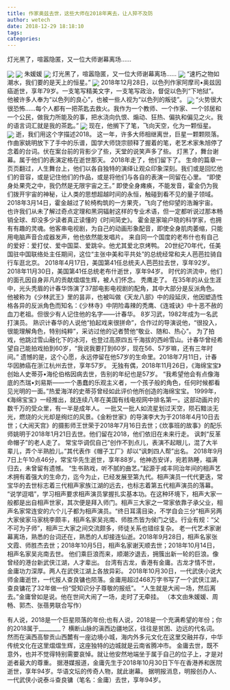 ```yaml
---
title: 作家奥兹去世，这些大师在2018年离去，让人猝不及防
author: wetech
date: 2018-12-29 18:18:10
tags: 
categories: 
---
```

灯光黑了，喧嚣隐匿，又一位大师谢幕离场……
<!-- more -->
<img align="center" border="0" src="https://imgcdn.yicai.com/uppics/images/2018/12/de8fed29a738564cf805a64fa934a85f.jpg" />
<img align="center" border="0" src="https://imgcdn.yicai.com/uppics/images/2018/12/fcebf011f166e369062324e52b374de9.jpg" />
朱媛媛
<img align="center" border="0" src="https://imgcdn.yicai.com/uppics/images/2018/12/ec223913cc3da0e5357f46d310451b66.jpg" />
灯光黑了，喧嚣隐匿，又一位大师谢幕离场……
<img align="center" border="0" src="https://imgcdn.yicai.com/uppics/images/2018/12/8a30881ca4e1b4ab7d553c0e81319698.jpg" />
“速朽之物如潮水，我们要的是天上的恒星。”
<img align="center" border="0" src="https://imgcdn.yicai.com/uppics/images/2018/12/51ded44f7ee933d95420854b91437465.jpg" />
2018年12月28日，以色列作家阿摩司•奥兹因癌逝世，享年79岁。一支笔写精美文字，一支笔写政治，督促以色列“下地狱”。他被许多人奉为“以色列的良心”，也被一些人视为“以色列的叛徒”。
<img align="center" border="0" src="https://imgcdn.yicai.com/uppics/images/2018/12/ccf86b61849ab47ccccce1a6c150d112.jpg" />
“火势很大很恐怖……每个人都有一把茶匙去救火。我作为一个教师、一个作家、一个邻居和一个公民，做我力所能及的事，把水浇向仇恨、煽动、狂热、偏执和偏见之火。我的语言词汇就是我的茶匙。”
<img align="center" border="0" src="https://imgcdn.yicai.com/uppics/images/2018/12/a0a4ad662ed1a568a0a6a9e4e16a9cc4.jpg" />
现在，他搁下了笔，飞向天空，化为一颗恒星。
<img align="center" border="0" src="https://imgcdn.yicai.com/uppics/images/2018/12/ee98e9f906a09a062f8b8d63d475b221.jpg" />
逝，我们用这个字描述2018。
这一年，许多大师相继离世，巨星一颗颗陨落。作曲家姚明放下了手中的乐谱，国学大师饶宗颐释了握着的笔，老艺术家朱旭停了念着的台词。伏在案台前的背影少了些，天堂的说笑声多了些。
灯黑了，舞台谢幕。属于他们的表演定格在逝世那天。
2018年走了，他们留下了。
生命的篇章一页页翻过，人生舞台上，他们以各自独特的演绎让观众印象深刻。我们或是回忆他们的音容，或是记住他们的作品，或是将他们与各自的表演一同留在心里。
“即使身处果壳之中，我仍然是无限宇宙之王。”
即使全身瘫痪，不能发音，霍金仍为我们拨开宇宙的神秘，让人类的思想超越时间的永恒，触碰到看不见的量子领域。
2018年3月14日，霍金越过了轮椅构筑的一方果壳，飞向了他仰望的浩瀚宇宙。
也许我们从未了解过奇点定理和黑洞辐射这样的专业术语，但一定都听说过那本畅销全球、却没多少读者真正读懂的《时间简史》。
霍金是家喻户晓的科学家，也拥有有趣的灵魂。他客串电视剧，为自己的动画形象配音，即使全身肌肉萎缩，只能用电脑声音合成器发声，他也依然能发唱片。
来自同一个国度的老布什也有自己的爱好：爱打仗、爱中国菜、爱跳伞。他尤其爱北京烤鸭。
20世纪70年代，任美国驻中国联络处主任期间，这位“主张中美和平共处”的总统经常和夫人芭芭拉骑自行车逛北京。
2018年4月17日，美国第41任总统夫人芭芭拉去世，享年92岁。2018年11月30日，美国第41任总统老布什逝世，享年94岁。
时代的洪流中，他们的面孔因自身非凡的贡献熠熠生辉，被人们怀念。
秃鹰走了。
在35年的从业生涯中，光头秃眉的计春华饰演了37部电影电视剧的配角，其中大部分是反派角色。他被称为《少林武王》里的昙非，也被叫做《天龙八部》中的段延庆，他因塑造性格各异的反派角色而知名：《少林寺》中阴险毒辣的秃鹰、《连城诀》中十恶不赦的血刀老祖。但很少有人记住他的名字——计春华。
8岁习武，1982年成为一名武打演员。
熟识计春华的人说他“拍起戏来很拼命”，合作过的导演说他，“很投入，很能理解角色，特别纯粹”，采访过他的记者赞他“敬业、随和、热心”。
为了拍戏，他跳过雪山融化下的冰河，也登过高原四五千海拔的西岭雪山。计春华曾经希望自己能拍戏拍到60岁，“我说我要打到60岁，现在56、57岁嘛，还有三年时间。”
遗憾的是，这个心愿，永远停留在他57岁的生命里。2018年7月11日，计春华因肺癌在浙江杭州去世，享年57岁。
无独有偶，2018年11月26日，《海绵宝宝》创始人史蒂芬•海伦伯格因病去世，告别的年纪也是57岁。
“我希望他会有点像海底的杰瑞•刘易斯——一个愚蠢的乐观主义者，一个孩子般的角色，任何时候都看见光明的一面。”热爱海洋的史蒂芬曾经如此评价他所创造的海绵宝宝。
1999年，《海绵宝宝》一经推出，就连续八年在美国有线电视网中排名第一。这部动画片的数千万的受众里，有一半是成年人。
一批又一批人如流星划过天空，陨石黯淡无光，燃烧的火光却是绚烂的风景。《金粉世家》的导演李大为于2018年4月10日去世；《大闹天宫》的摄影师王世荣于2018年7月16日去世；《炊事班的故事》的配乐师姚明于2018年1月21日去世。他们留在2018，他们依旧在未来行走。
讽刺“反革命帽子”的老人走了。
常宝华调侃自己“创作不到点儿，表演不起眼儿，混了大半辈儿，弄个半熟脸儿。”其代表作《帽子工厂》却以“讽刺四人帮”出名。
2018年9月7日上午10点46分，常宝华先生逝世，享年88岁。他神态安详，宛若熟睡，福满归去，未曾留有遗憾。
“生书熟戏，听不腻的曲艺。”起源于咸丰同治年间的相声艺术拥有着强大的生命力，迄今为止，已经发展至第九代。相声演员一代代更迭，常宝华的去世标志着三代相声家族江湖的远去，也标志着第五代相声演员的落幕。
“说学逗唱”，学习相声要求相声演员掌握扎实基本功。在这种环境下，相声大家一般都是出自相声世家，其次便是拜入师门。相声三大家之一常家依靠子承父业，相声名家常连安的六个儿子都为相声演员。“终日耳濡目染，不学自会三分”相声另两大家侯家马家桃李颇丰，相声名家吴兆南、师胜杰皆为侯门之徒。行业有规：“父不可为子师”，相声三大家之间交流颇多，师徒关系也错综复杂。
老一代艺术家谢幕离场，熟悉的台词还在，熟悉的人却接连仙逝。2018年9月28日，相声名家张文霞、师胜杰去世；2018年10月5日，相声名家谢天顺去世；2018年10月14日，相声名家吴兆南去世。
他们乘巨浪而来，顺潮汐退去，拥簇出新一轮的巨浪。像曾经的港台新武侠江湖，人才辈出。
台湾有古龙，香港有金庸。古龙才情不世，金庸功力深厚。两人在武侠江湖上各放异彩。
2018年10月30日，一代武侠小说大师金庸逝世，一代报人查良镛也陨落。金庸用超过468万字书写了一个武侠江湖，查良镛花了32年做一份“受知识分子尊敬的报纸”。
“人生就是大闹一场，然后离去。”金庸曾如是说。他在世间大闹了一场，走时了无牵挂。
（本文由朱媛媛、周畅、郭杰、张蓓男联合写作）
 
 
有人说，2018是一个巨星陨落的年份;也有人说，2018是一个充满希望的年份；你的2018属于________？
横断山脉的滇西边疆地区，往往是贫困、边远的代名词。然而在滇西高黎贡山西麓有一座边境小城，海内外多元文化在这里交融并存，中华传统文化在这里熠熠生辉，这座独特的边城就是云南省腾冲市。
金庸去世，既不意外，也并不觉得特别需要哀悼。就让他安然地端坐于属于自己的位子上，才是对逝者最大的尊重。
据港媒报道，金庸先生于2018年10月30日下午在香港养和医院逝世，享年94岁。华语文坛的传奇人物，就此谢幕。
据明报消息，明报创办人、一代武侠小说泰斗查良镛（笔名：金庸）去世，享年94岁。
